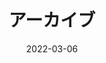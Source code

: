 ---
title: "アーカイブ"
date: 2022-03-06
layout: "archives"
slug: "archives"
menu:
    main:
        weight: 2
        params: 
            icon: archives
---